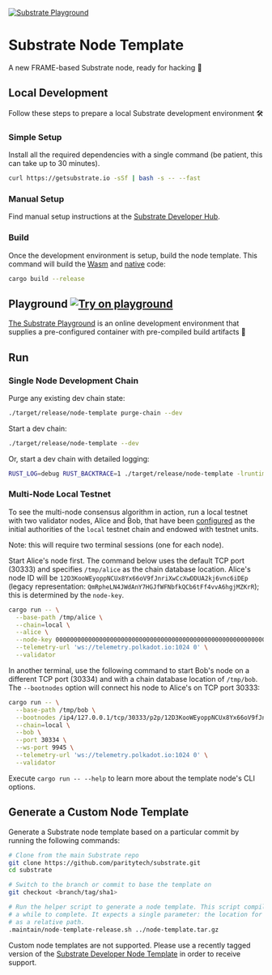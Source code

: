 [![Substrate Playground](https://img.shields.io/badge/Playground-node_template-brightgreen?logo=Parity%20Substrate)](https://playground-staging.substrate.dev/?deploy=node-template)

# Substrate Node Template

A new FRAME-based Substrate node, ready for hacking :rocket:

## Local Development

Follow these steps to prepare a local Substrate development environment :hammer_and_wrench:

### Simple Setup

Install all the required dependencies with a single command (be patient, this can take up
to 30 minutes).

```bash
curl https://getsubstrate.io -sSf | bash -s -- --fast
```

### Manual Setup

Find manual setup instructions at the [Substrate Developer Hub](https://substrate.dev/docs/en/knowledgebase/getting-started/#manual-installation).

### Build

Once the development environment is setup, build the node template. This command will build the
[Wasm](https://substrate.dev/docs/en/knowledgebase/advanced/executor#wasm-execution) and
[native](https://substrate.dev/docs/en/knowledgebase/advanced/executor#native-execution) code:

```bash
cargo build --release
```

## Playground [![Try on playground](https://img.shields.io/badge/Playground-node_template-brightgreen?logo=Parity%20Substrate)](https://playground-staging.substrate.dev/?deploy=node-template)

[The Substrate Playground](https://playground-staging.substrate.dev/?deploy=node-template) is an
online development environment that supplies a pre-configured container with pre-compiled build
artifacts :cartwheeling:

## Run

### Single Node Development Chain

Purge any existing dev chain state:

```bash
./target/release/node-template purge-chain --dev
```

Start a dev chain:

```bash
./target/release/node-template --dev
```

Or, start a dev chain with detailed logging:

```bash
RUST_LOG=debug RUST_BACKTRACE=1 ./target/release/node-template -lruntime=debug --dev
```

### Multi-Node Local Testnet

To see the multi-node consensus algorithm in action, run a local testnet with two validator nodes,
Alice and Bob, that have been [configured](/bin/node-template/node/src/chain_spec.rs) as the
initial authorities of the `local` testnet chain and endowed with testnet units.

Note: this will require two terminal sessions (one for each node).

Start Alice's node first. The command below uses the default TCP port (30333) and specifies
`/tmp/alice` as the chain database location. Alice's node ID will be
`12D3KooWEyoppNCUx8Yx66oV9fJnriXwCcXwDDUA2kj6vnc6iDEp` (legacy representation:
`QmRpheLN4JWdAnY7HGJfWFNbfkQCb6tFf4vvA6hgjMZKrR`); this is determined by the `node-key`.

```bash
cargo run -- \
  --base-path /tmp/alice \
  --chain=local \
  --alice \
  --node-key 0000000000000000000000000000000000000000000000000000000000000001 \
  --telemetry-url 'ws://telemetry.polkadot.io:1024 0' \
  --validator
```

In another terminal, use the following command to start Bob's node on a different TCP port (30334)
and with a chain database location of `/tmp/bob`. The `--bootnodes` option will connect his node to
Alice's on TCP port 30333:

```bash
cargo run -- \
  --base-path /tmp/bob \
  --bootnodes /ip4/127.0.0.1/tcp/30333/p2p/12D3KooWEyoppNCUx8Yx66oV9fJnriXwCcXwDDUA2kj6vnc6iDEp \
  --chain=local \
  --bob \
  --port 30334 \
  --ws-port 9945 \
  --telemetry-url 'ws://telemetry.polkadot.io:1024 0' \
  --validator
```

Execute `cargo run -- --help` to learn more about the template node's CLI options.

## Generate a Custom Node Template

Generate a Substrate node template based on a particular commit by running the following commands:

```bash
# Clone from the main Substrate repo
git clone https://github.com/paritytech/substrate.git
cd substrate

# Switch to the branch or commit to base the template on
git checkout <branch/tag/sha1>

# Run the helper script to generate a node template. This script compiles Substrate, so it will take
# a while to complete. It expects a single parameter: the location for the script's output expressed
# as a relative path.
.maintain/node-template-release.sh ../node-template.tar.gz
```

Custom node templates are not supported. Please use a recently tagged version of the
[Substrate Developer Node Template](https://github.com/substrate-developer-hub/substrate-node-template)
in order to receive support.

